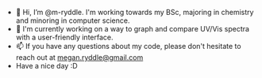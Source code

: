 - 👋 Hi, I’m @m-ryddle. I'm working towards my BSc, majoring in chemistry and minoring in computer science.
- 👀 I'm currently working on a way to graph and compare UV/Vis spectra with a user-friendly interface.
- 📫 If you have any questions about my code, please don't hesitate to reach out at megan.ryddle@gmail.com
- Have a nice day :D


<!---
m-ryddle/m-ryddle is a ✨ special ✨ repository because its `README.md` (this file) appears on your GitHub profile.
You can click the Preview link to take a look at your changes.
--->
